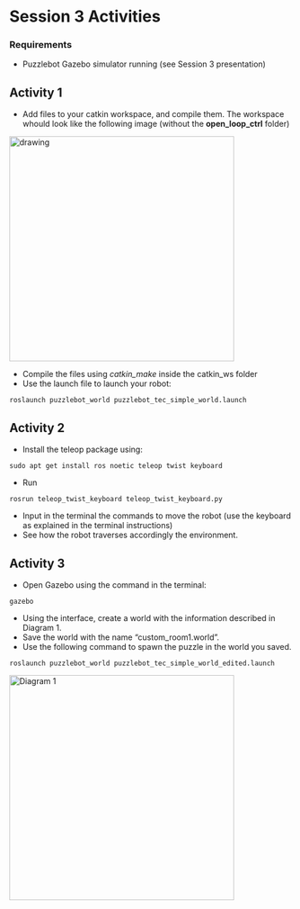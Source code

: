# Session 3 Activities

### Requirements
* Puzzlebot Gazebo simulator running (see Session 3 presentation)


## Activity 1
* Add files to your catkin workspace, and compile them. The workspace whould look like the following image (without the **open_loop_ctrl** folder)
<img src="https://user-images.githubusercontent.com/67285979/187089591-091a9058-dcc1-4abe-80fa-c4405f29bcea.png" alt="drawing" width="400"/>

* Compile the files using *catkin_make* inside the catkin_ws folder
* Use the launch file to launch your robot:

```
roslaunch puzzlebot_world puzzlebot_tec_simple_world.launch
```

## Activity 2
* Install the teleop package using:
```
sudo apt get install ros noetic teleop twist keyboard
```
* Run

```
rosrun teleop_twist_keyboard teleop_twist_keyboard.py
```
* Input in the terminal the commands to move the robot (use the keyboard as explained in the terminal instructions)
* See how the robot traverses accordingly the environment.

## Activity 3

* Open Gazebo using the command in the terminal:
```
gazebo
```
* Using the interface, create a world with the information described in Diagram 1.
* Save the world with the name “custom_room1.world”.
* Use the following command to spawn the puzzle in the world you saved.
```
roslaunch puzzlebot_world puzzlebot_tec_simple_world_edited.launch
```
<img src="https://user-images.githubusercontent.com/67285979/188334571-11f75f8a-f267-4cb7-8c93-180c75d6171d.png" alt="Diagram 1" width="400"/>

